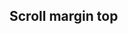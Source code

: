 ## Scroll margin top

<!-- <values.scrollMarginTop> -->

<!-- </values.scrollMarginTop> -->

<!-- <variants.scrollMarginTop> -->

<!-- </variants.scrollMarginTop> -->
